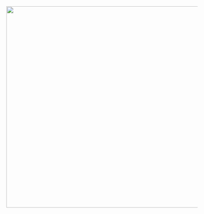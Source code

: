 <div align="center">
    <img src="https://github.com/nachoverdon/nachoverdon/blame/master/profile.svg" width="838" height="530"/>
</div>
